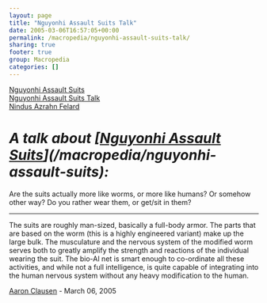 ```yaml
---
layout: page
title: "Nguyonhi Assault Suits Talk"
date: 2005-03-06T16:57:05+00:00
permalink: /macropedia/nguyonhi-assault-suits-talk/
sharing: true
footer: true
group: Macropedia
categories: []
---
```

<div class='row'>
	<div class='col-md-4'><a href='/macropedia/nguyonhi-assault-suits'>Nguyonhi Assault Suits</a></div>
	<div class='col-md-4'><a href='/macropedia/nguyonhi-assault-suits-talk'>Nguyonhi Assault Suits Talk</a></div>
	<div class='col-md-4'><a href='/macropedia/nindus-azrahn-felard'>Nindus Azrahn Felard</a></div>
</div>


# *A talk about [[Nguyonhi Assault Suits](/macropedia/nguyonhi-assault-suits)](/macropedia/nguyonhi-assault-suits):*

Are the suits actually more like worms, or more like humans? Or somehow other way? Do you rather wear them, or get/sit in them?

----

The suits are roughly man-sized, basically a full-body armor.  The parts that are based on the worm (this is a highly engineered variant) make up the large bulk.  The musculature and the nervous system of the modified worm serves both to greatly amplify the strength and reactions of the individual wearing the suit.  The bio-AI net is smart enough to co-ordinate all these activities, and while not a full intelligence, is quite capable of integrating into the human nervous system without any heavy modification to the human.

[Aaron Clausen](/contributers/aaron-clausen) - March 06, 2005